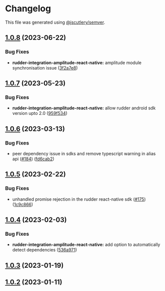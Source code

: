 # Changelog

This file was generated using [@jscutlery/semver](https://github.com/jscutlery/semver).

## [1.0.8](https://github.com/rudderlabs/rudder-sdk-react-native/compare/rudder-integration-amplitude-react-native@1.0.7...rudder-integration-amplitude-react-native@1.0.8) (2023-06-22)


### Bug Fixes

* **rudder-integration-amplitude-react-native:** amplitude module synchronisation issue ([3f2a7e8](https://github.com/rudderlabs/rudder-sdk-react-native/commit/3f2a7e8c03b95c07b0f39afd25d0ed77f7301560))

## [1.0.7](https://github.com/rudderlabs/rudder-sdk-react-native/compare/rudder-integration-amplitude-react-native@1.0.6...rudder-integration-amplitude-react-native@1.0.7) (2023-05-23)


### Bug Fixes

* **rudder-integration-amplitude-react-native:** allow rudder android sdk version upto 2.0 ([959f534](https://github.com/rudderlabs/rudder-sdk-react-native/commit/959f534b41f224d9151da239f7ec399f58221b33))

## [1.0.6](https://github.com/rudderlabs/rudder-sdk-react-native/compare/rudder-integration-amplitude-react-native@1.0.5...rudder-integration-amplitude-react-native@1.0.6) (2023-03-13)


### Bug Fixes

* peer dependency issue in sdks and remove typescript warning in alias api ([#184](https://github.com/rudderlabs/rudder-sdk-react-native/issues/184)) ([fd6cab2](https://github.com/rudderlabs/rudder-sdk-react-native/commit/fd6cab262d1cba21dfd7129caa1a53d614cb7783))

## [1.0.5](https://github.com/rudderlabs/rudder-sdk-react-native/compare/rudder-integration-amplitude-react-native@1.0.4...rudder-integration-amplitude-react-native@1.0.5) (2023-02-22)


### Bug Fixes

* unhandled promise rejection in the rudder react-native sdk ([#175](https://github.com/rudderlabs/rudder-sdk-react-native/issues/175)) ([1c9c866](https://github.com/rudderlabs/rudder-sdk-react-native/commit/1c9c866dfd59ef751075ccbcbece36efd891d50b))

## [1.0.4](https://github.com/rudderlabs/rudder-sdk-react-native/compare/rudder-integration-amplitude-react-native@1.0.3...rudder-integration-amplitude-react-native@1.0.4) (2023-02-03)


### Bug Fixes

* **rudder-integration-amplitude-react-native:** add option to automatically detect dependencies ([536a971](https://github.com/rudderlabs/rudder-sdk-react-native/commit/536a9712b344332c78fe3e8b24903d9c1e15731a))

## [1.0.3](https://github.com/rudderlabs/rudder-sdk-react-native/compare/rudder-integration-amplitude-react-native@1.0.2...rudder-integration-amplitude-react-native@1.0.3) (2023-01-19)

## [1.0.2](https://github.com/rudderlabs/rudder-sdk-react-native/compare/rudder-integration-amplitude-react-native-1.0.1...rudder-integration-amplitude-react-native-1.0.2) (2023-01-11)

